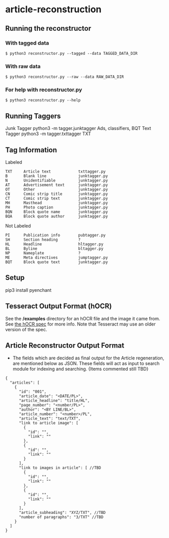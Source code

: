 # article-reconstruction

## Running the reconstructor

### With tagged data
    $ python3 reconstructor.py --tagged --data TAGGED_DATA_DIR

### With raw data
    $ python3 reconstructor.py --raw --data RAW_DATA_DIR

### For help with reconstructor.py
    $ python3 reconstructor.py --help

## Running Taggers

  Junk Tagger     python3 -m tagger.junktagger      Ads, classifiers, BQT
  Text Tagger     python3 -m tagger.txttagger       TXT

## Tag Information

  Labeled

    TXT     Article text            txttagger.py
    B       Blank line              junktagger.py
    N       Unidentifiable          junktagger.py
    AT      Advertisement text      junktagger.py
    OT      Other                   junktagger.py
    CN      Comic strip title       junktagger.py
    CT      Comic strip text        junktagger.py
    MH      Masthead                junktagger.py
    PH      Photo caption           junktagger.py
    BQN     Block quote name        junktagger.py
    BQA     Block quote author      junktagger.py

  Not Labeled

    PI      Publication info        pubtagger.py
    SH      Section heading         ?
    HL      Headline                hltagger.py
    BL      Byline                  bltagger.py
    NP      Nameplate               ?
    ME      Meta directives         jumptagger.py
    BQT     Block quote text        junktagger.py

## Setup

  pip3 install pyenchant

## Tesseract Output Format (hOCR)
See the **/examples** directory for an hOCR file and the image it came from. See [the hOCR spec](https://kba.github.io/hocr-spec/1.2/) for more info. Note that Tesseract may use an older version of the spec.

## Article Reconstructor Output Format

- The fields which are decided as final output for the Article regeneration, are mentioned below as JSON. These fields will act as input to search module for indexing and searching. {Items commented still TBD}
```
{
  "articles": [
    {
      "id": "001",
      "article_date": "<DATE/PL>",
      "article_headline": "title/HL",
      "page_number": "<number/PL>",
      "author": "<BY LINE/BL>",
      "article_number": "<number>/PL",
      "article_text": "text/TXT",
      "link to article image": [
        {
          "id": "",
          "link": ""
        },
        {
          "id": "",
          "link": ""
        }
      ],
      "link to images in article": [ //TBD
        {
          "id": "",
          "link": ""
        },
        {
          "id": "",
          "link": ""
        }
      ],
      "article_subheading": "XYZ/TXT", //TBD
      "number of paragraphs": "3/TXT" //TBD
    }
  ]
}
```
